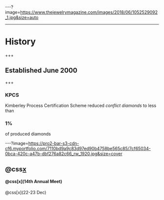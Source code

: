 ---?image=https://www.thejewelrymagazine.com/images/2018/06/1052529092_1.jpg&size=auto

---
# History
+++
## Established June 2000
+++
### KPCS
Kimberley Process Certification Scheme reduced *conflict diamonds* to less than 
### 1%
of produced diamonds

---?image=https://pro2-bar-s3-cdn-cf6.myportfolio.com/7110bd9a9c83d97ed90b4758be565c85/7cf65034-0bca-420c-a47b-dbf276a82c66_rw_1920.jpg&size=cover

## @css[x](Mumbai)
#### @css[x](14th Annual Meet)
@css[x](22-23 Dec)
